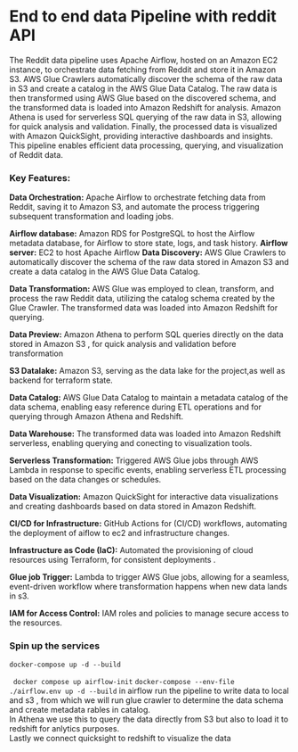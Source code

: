# End to end data Pipeline with reddit API
The Reddit data pipeline uses Apache Airflow, hosted on an Amazon EC2 instance, to orchestrate data fetching from Reddit and store it in Amazon S3.
AWS Glue Crawlers automatically discover the schema of the raw data in S3 and create a catalog in the AWS Glue Data Catalog.
The raw data is then transformed using AWS Glue based on the discovered schema, and the transformed data is loaded into Amazon Redshift for analysis. 
Amazon Athena is used for serverless SQL querying of the raw data in S3, allowing for quick analysis and validation. 
Finally, the processed data is visualized with Amazon QuickSight, providing interactive dashboards and insights. 
This pipeline enables efficient data processing, querying, and visualization of Reddit data.

### Key Features:
**Data Orchestration:** Apache Airflow to orchestrate fetching data from Reddit, saving it to Amazon S3, and automate the process triggering subsequent transformation and loading jobs.

**Airflow database:** Amazon RDS for PostgreSQL to host the Airflow metadata database, for Airflow to store  state, logs, and task history.
**Airflow server:** EC2 to host Apache Airflow 
**Data Discovery:** AWS Glue Crawlers to automatically discover the schema of the raw data stored in Amazon S3 and create a data catalog in the AWS Glue Data Catalog.

**Data Transformation:** AWS Glue was employed to clean, transform, and process the raw Reddit data, utilizing the catalog schema created by the Glue Crawler. The transformed data was loaded into Amazon Redshift for querying.

**Data Preview:** Amazon Athena to perform SQL queries directly on the data stored in Amazon S3 , for quick analysis and validation before transformation

**S3 Datalake:** Amazon S3, serving as the data lake for the project,as well as backend for terraform state.

**Data Catalog:** AWS Glue Data Catalog to maintain a metadata catalog of the data schema, enabling easy reference during ETL operations and for querying through Amazon Athena and Redshift.

**Data Warehouse:** The transformed data was loaded into Amazon Redshift serverless, enabling  querying and conecting to visualization tools.

**Serverless Transformation:** Triggered AWS Glue jobs through AWS Lambda in response to specific events, enabling serverless ETL processing based on the data changes or schedules.

**Data Visualization:** Amazon QuickSight for interactive data visualizations and creating dashboards based on data stored in Amazon Redshift.

**CI/CD for Infrastructure:** GitHub Actions for  (CI/CD) workflows, automating the deployment of aiflow to ec2 and infrastructure changes.

**Infrastructure as Code (IaC):** Automated the provisioning of cloud resources using Terraform, for consistent deployments .

**Glue job Trigger:** Lambda to trigger AWS Glue jobs, allowing for a seamless, event-driven workflow where transformation happens when new data lands in s3.

**IAM for Access Control:** IAM roles and policies to manage secure access to the resources.

### Spin up the services
`docker-compose up -d --build`

` docker compose up airflow-init`
`docker-compose --env-file ./airflow.env up -d --build`
in airflow run the pipeline to write data to local and s3 , from which we will run glue crawler to determine the data schema and create metadata rables in catalog.\
In Athena we use this to query the data directly from S3 but also to load it to redshift for anlytics purposes.\
Lastly we connect quicksight to redshift to visualize the data